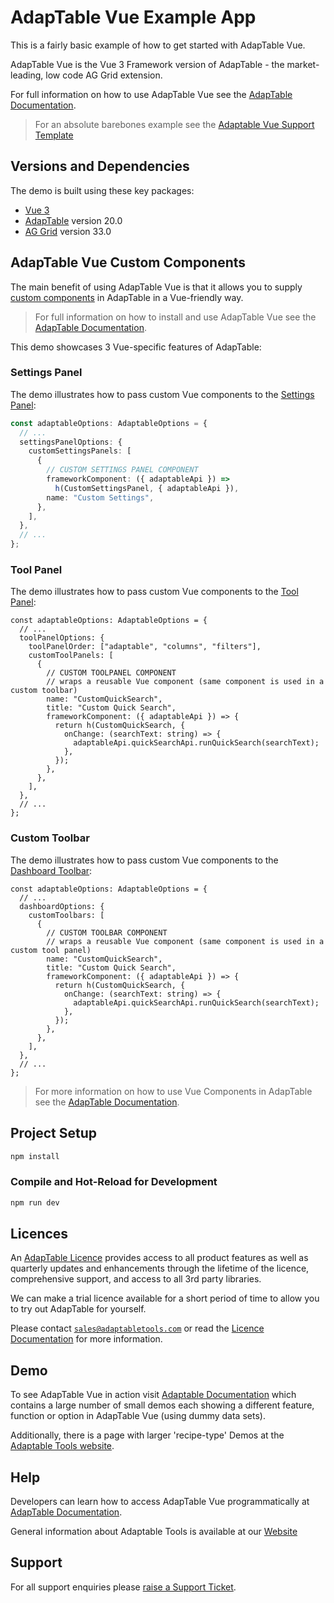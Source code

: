 # AdapTable Vue Example App

This is a fairly basic example of how to get started with AdapTable Vue.

AdapTable Vue is the Vue 3 Framework version of AdapTable - the market-leading, low code AG Grid extension.

For full information on how to use AdapTable Vue see the [AdapTable Documentation](https://docs.adaptabletools.com/guide/vue-overview).

> For an absolute barebones example see the [Adaptable Vue Support Template](https://github.com/AdaptableTools/support-template-adaptable-vue-aggrid)

## Versions and Dependencies

The demo is built using these key packages:

- [Vue 3](https://github.com/vuejs)
- [AdapTable](https://docs.adaptabletools.com/) version 20.0
- [AG Grid](https://www.ag-grid.com) version 33.0

## AdapTable Vue Custom Components

The main benefit of using AdapTable Vue is that it allows you to supply [custom components](https://docs.adaptabletools.com/guide/vue-custom-components) in AdapTable in a Vue-friendly way.

> For full information on how to install and use AdapTable Vue see the [AdapTable Documentation](https://docs.adaptabletools.com/guide/vue-overview).

This demo showcases 3 Vue-specific features of AdapTable:

### Settings Panel

The demo illustrates how to pass custom Vue components to the [Settings Panel](https://docs.adaptabletools.com/guide/ui-settings-panel):

```ts
const adaptableOptions: AdaptableOptions = {
  // ...
  settingsPanelOptions: {
    customSettingsPanels: [
      {
        // CUSTOM SETTINGS PANEL COMPONENT
        frameworkComponent: ({ adaptableApi }) =>
          h(CustomSettingsPanel, { adaptableApi }),
        name: "Custom Settings",
      },
    ],
  },
  // ...
};
```

### Tool Panel

The demo illustrates how to pass custom Vue components to the [Tool Panel](https://docs.adaptabletools.com/guide/ui-tool-panel):

```tsx
const adaptableOptions: AdaptableOptions = {
  // ...
  toolPanelOptions: {
    toolPanelOrder: ["adaptable", "columns", "filters"],
    customToolPanels: [
      {
        // CUSTOM TOOLPANEL COMPONENT
        // wraps a reusable Vue component (same component is used in a custom toolbar)
        name: "CustomQuickSearch",
        title: "Custom Quick Search",
        frameworkComponent: ({ adaptableApi }) => {
          return h(CustomQuickSearch, {
            onChange: (searchText: string) => {
              adaptableApi.quickSearchApi.runQuickSearch(searchText);
            },
          });
        },
      },
    ],
  },
  // ...
};
```

### Custom Toolbar

The demo illustrates how to pass custom Vue components to the [Dashboard Toolbar](https://docs.adaptabletools.com/guide/ui-dashboard):

```tsx
const adaptableOptions: AdaptableOptions = {
  // ...
  dashboardOptions: {
    customToolbars: [
      {
        // CUSTOM TOOLBAR COMPONENT
        // wraps a reusable Vue component (same component is used in a custom tool panel)
        name: "CustomQuickSearch",
        title: "Custom Quick Search",
        frameworkComponent: ({ adaptableApi }) => {
          return h(CustomQuickSearch, {
            onChange: (searchText: string) => {
              adaptableApi.quickSearchApi.runQuickSearch(searchText);
            },
          });
        },
      },
    ],
  },
  // ...
};
```

> For more information on how to use Vue Components in AdapTable see the [AdapTable Documentation](https://docs.adaptabletools.com/guide/vue-custom-components).

## Project Setup

```sh
npm install
```

### Compile and Hot-Reload for Development

```sh
npm run dev
```


## Licences

An [AdapTable Licence](https://docs.adaptabletools.com/guide/licensing) provides access to all product features as well as quarterly updates and enhancements through the lifetime of the licence, comprehensive support, and access to all 3rd party libraries.

We can make a trial licence available for a short period of time to allow you to try out AdapTable for yourself.

Please contact [`sales@adaptabletools.com`](mailto:sales@adaptabletools.com) or read the [Licence Documentation](https://docs.adaptabletools.com/guide/licensing) for more information.

## Demo

To see AdapTable Vue in action visit [Adaptable Documentation](https://docs.adaptabletools.com/) which contains a large number of small demos each showing a different feature, function or option in AdapTable Vue (using dummy data sets).

Additionally, there is a page with larger 'recipe-type' Demos at the [Adaptable Tools website](https://www.adaptabletools.com/demos).

## Help

Developers can learn how to access AdapTable Vue programmatically at [AdapTable Documentation](https://docs.adaptabletools.com).

General information about Adaptable Tools is available at our [Website](http://www.adaptabletools.com)

## Support

For all support enquiries please [raise a Support Ticket](https://adaptabletools.zendesk.com/hc/en-us/requests/new).
